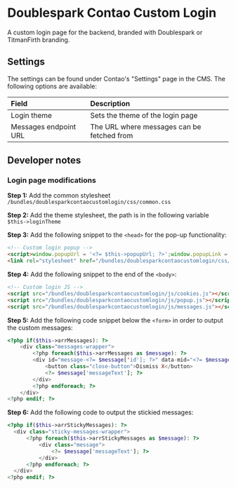 # Doublespark Contao Custom Login

A custom login page for the backend, branded with Doublespark or TitmanFirth branding.

## Settings
The settings can be found under Contao's "Settings" page in the CMS. The following options are available:

| Field                | Description                                |
|:---------------------|:-------------------------------------------|
|Login theme           | Sets the theme of the login page           |
|Messages endpoint URL | The URL where messages can be fetched from |

## Developer notes

### Login page modifications

**Step 1:** Add the common stylesheet `/bundles/doublesparkcontaocustomlogin/css/common.css`

**Step 2:** Add the theme stylesheet, the path is in the following variable `$this->loginTheme`

**Step 3:** Add the following snippet to the `<head>` for the pop-up functionality:
```html
<!-- Custom login popup -->
<script>window.popupUrl = '<?= $this->popupUrl; ?>';window.popupLink = '<?= $this->popupLink; ?>';</script>
<link rel="stylesheet" href="/bundles/doublesparkcontaocustomlogin/css/popup.css">
```

**Step 4:** Add the following snippet to the end of the `<body>`:
```html
<!-- Custom login JS -->
<script src="/bundles/doublesparkcontaocustomlogin/js/cookies.js"></script>
<script src="/bundles/doublesparkcontaocustomlogin/js/popup.js"></script>
<script src="/bundles/doublesparkcontaocustomlogin/js/messages.js"></script>
```

**Step 5:** Add the following code snippet below the `<form>` in order to output the custom messages:
```php
<?php if($this->arrMessages): ?>
    <div class="messages-wrapper">
        <?php foreach($this->arrMessages as $message): ?>
        <div id="message-<?= $message['id']; ?>" data-mid="<?= $message['id']; ?>" class="message">
            <button class="close-button">Dismiss X</button>
            <?= $message['messageText']; ?>
        </div>
        <?php endforeach; ?>
    </div>
<?php endif; ?>
```

**Step 6:** Add the following code to output the stickied messages:
```php
<?php if($this->arrStickyMessages): ?>
  <div class="sticky-messages-wrapper">
      <?php foreach($this->arrStickyMessages as $message): ?>
          <div class="message">
              <?= $message['messageText']; ?>
          </div>
      <?php endforeach; ?>
  </div>
<?php endif; ?>
```
